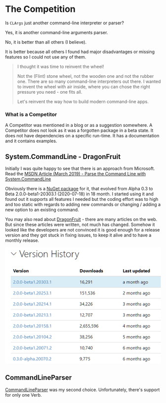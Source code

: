 # The Competition

Is `CLArgs` just another command-line interpreter or parser?

Yes, it is another command-line arguments parser.

No, it is better than all others \(I believe\).

It is better because all others I found had major disadvantages or missing features so I could not use any of them.

> I thought it was time to reinvent the wheel!
>
> Not the \(Flint\) stone wheel, not the wooden one and not the rubber one. There are so many command-line interpreters out there. I wanted to invent the wheel with air inside, where you can chose the right pressure you need - one fits all.
>
> Let's reinvent the way how to build modern command-line apps.

### What is a Competitor

A Competitor was mentioned in a blog or as a suggestion somewhere. A Competitor does not look as it was a forgotten package in a beta state. It does not have dependencies on a specific run-time. It has a documentation and it contains examples.

## System.CommandLine - DragonFruit

Initially I was quite happy to see that there is an approach from Microsoft. Read the [MSDN Article \(March 2019\) - Parse the Command Line with System.CommandLine](https://docs.microsoft.com/archive/msdn-magazine/2019/march/net-parse-the-command-line-with-system-commandline)

Obviously there is a [NuGet package](https://www.nuget.org/packages/System.CommandLine) for it, that evolved from Alpha 0.3 to Beta 2.0.0-beta1-20303.1 \(2020-07-18\) in 18 month. I started using it and found out it supports all features I needed but the coding effort was to high and too static with regards to adding new commands or changing / adding a new option to an existing command.

You may also read about [DragonFruit](https://github.com/dotnet/command-line-api) - there are many articles on the web. But since these articles were written, not much has changed. Somehow it looked like the developers are not convinced it is good enough for a release version and they got stuck in fixing issues, to keep it alive and to have a monthly release.

![](.gitbook/assets/image-20200718111519325.png)

## CommandLineParser

[CommandLineParser](https://www.nuget.org/packages/CommandLineParser/) was my second choice. Unfortunately, there's support for only one Verb.

